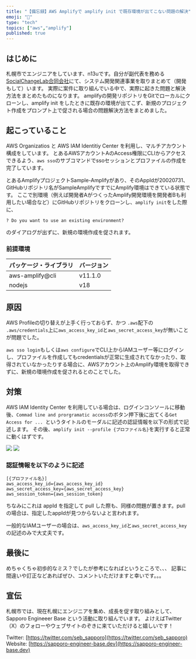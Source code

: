```yaml
---
title: "【備忘録】AWS Amplifyで amplify init で既存環境が出てこない問題の解決"
emoji: "🔧"
type: "tech"  
topics: ["aws","amplify"]
published: true
---
```


## はじめに

札幌市でエンジニアをしています、n13uです。自分が副代表を務める[SocialChangeLab合同会社](https://socialchangelab.jp)にて、システム開発関連事業を取りまとめて（開発もして）います。
実際に案件に取り組んでいる中で、実際に起きた問題と解決方法をまとめたものになります。
amplifyの開発リポジトリをGitでローカルにクローンし、amplify init をしたときに既存の環境が出てこず、新規のプロジェクト作成をプロンプト上で促される場合の問題解決方法をまとめました。


## 起こっていること

AWS Organizatios と AWS IAM Identitiy Center を利用し、マルチアカウント構成をしています。
とあるAWSアカウントAのAccess権限にCLIからアクセスできるよう、`aws sso`のサブコマンドでssoセッションとプロファイルの作成を完了しています。

とあるAmplifyプロジェクトSample-Amplifyがあり、そのAppIdが20020731、GitHubリポジトリ名がSampleAmplifyですでにAmplify環境はできている状態です。
ここで別環境（例えば開発者AがつくったAmplify開発環境を開発者Bも利用したい場合など）にGitHubリポジトリをクローンし、`amplify init`をした際に、
```
? Do you want to use an existing environment?
```
のダイアログが出ずに、新規の環境作成を促されます。

### 前提環境

| パッケージ・ライブラリ | バージョン |
| ---- | ---- |
| aws-amplify@cli | v11.1.0 |
| nodejs | v18 |

## 原因

AWS Profileの切り替えが上手く行っておらず、かつ `.aws`配下の `.aws/credentials`上に`aws_access_key_id`と`aws_secret_access_key`が無いことが問題でした。

`aws sso login`もしくは`aws configure`でCLI上からIAMユーザー等にログインし、プロファイルを作成してもcredentialsが正常に生成されてなかったり、取得されていなかったりする場合に、AWSアカウント上のAmplify環境を取得できずに、新規の環境作成を促されるとのことでした。

## 対策

AWS IAM Identity Center を利用している場合は、ログインコンソールに移動後、`Commad line and prorgramatic access`のボタン押下後に出てくる`Get Access for ... `というタイトルのモーダルに記述の認証情報を以下の形式で記述します。
その後、`amplify init --profile {プロファイル名}`を実行すると正常に動くはずです。

![](https://storage.googleapis.com/zenn-user-upload/3974af80e15c-20231203.png)
![](https://storage.googleapis.com/zenn-user-upload/d27496a13896-20231203.png)

### 認証情報を以下のように記述

```:~/.aws/credetials
[{プロファイル名}]
aws_access_key_id={aws_access_key_id}
aws_secret_access_key={aws_secret_access_key}
aws_session_token={aws_session_token}
```

ちなみにこれは appId を指定して pull した際も、同様の問題が置きます。pull の場合は、指定したappIdが見つからないよと言われます。

一般的なIAMユーザーの場合は、`aws_access_key_id`と`aws_secret_access_key`の記述のみで大丈夫です。

## 最後に

めちゃくちゃ初歩的なミス？でしたが参考になればというところで、、、
記事に間違いや訂正などあればぜひ、コメントいただけますと幸いです。。。

## 宣伝

札幌市では、現在札幌にエンジニアを集め、成長を促す取り組みとして、Sapporo Engineeer Base という活動に取り組んでいます。
よけえばTwitter（X）のフォローやウェブサイトのぞきに来ていただけると嬉しいです！

Twitter: [https://twitter.com/seb_sapporo](https://twitter.com/seb_sapporo)
Website: [https://sapporo-engineer-base.dev](https://sapporo-engineer-base.dev)
